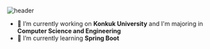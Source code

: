

<!--
## Hi there 👋
**dlwjddus1112/dlwjddus1112** is a ✨ _special_ ✨ repository because its `README.md` (this file) appears on your GitHub profile.

Here are some ideas to get you started:



- 👯 I’m looking to collaborate on ...
- 🤔 I’m looking for help with ...
- 💬 Ask me about ...
- 📫 How to reach me: ...
- 😄 Pronouns: ...
- ⚡ Fun fact: ...
-->
![header](https://capsule-render.vercel.app/api?type=waving&color=auto&height=300&section=header&text=JeongYeon%20Lee&fontSize=90)

- 🔭 I’m currently working on **Konkuk University** and I'm majoring in **Computer Science and Engineering**
- 🌱 I’m currently learning **Spring Boot**
    <br/>

